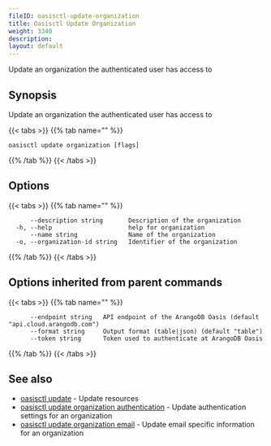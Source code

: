 ```yaml
---
fileID: oasisctl-update-organization
title: Oasisctl Update Organization
weight: 3340
description: 
layout: default
---
```

Update an organization the authenticated user has access to

## Synopsis

Update an organization the authenticated user has access to

{{< tabs >}}
{{% tab name="" %}}
```
oasisctl update organization [flags]
```
{{% /tab %}}
{{< /tabs >}}

## Options

{{< tabs >}}
{{% tab name="" %}}
```
      --description string       Description of the organization
  -h, --help                     help for organization
      --name string              Name of the organization
  -o, --organization-id string   Identifier of the organization
```
{{% /tab %}}
{{< /tabs >}}

## Options inherited from parent commands

{{< tabs >}}
{{% tab name="" %}}
```
      --endpoint string   API endpoint of the ArangoDB Oasis (default "api.cloud.arangodb.com")
      --format string     Output format (table|json) (default "table")
      --token string      Token used to authenticate at ArangoDB Oasis
```
{{% /tab %}}
{{< /tabs >}}

## See also

* [oasisctl update]()	 - Update resources
* [oasisctl update organization authentication](oasisctl-update-organization-authentication)	 - Update authentication settings for an organization
* [oasisctl update organization email](oasisctl-update-organization-email)	 - Update email specific information for an organization

